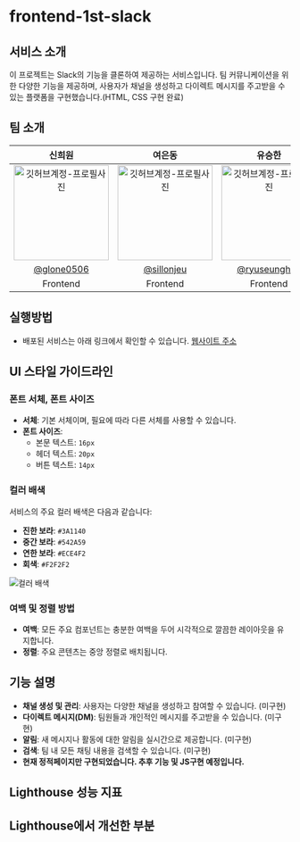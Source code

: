 # frontend-1st-slack

## 서비스 소개
이 프로젝트는 Slack의 기능을 클론하여 제공하는 서비스입니다. 팀 커뮤니케이션을 위한 다양한 기능을 제공하며, 사용자가 채널을 생성하고 다이렉트 메시지를 주고받을 수 있는 플랫폼을 구현했습니다.(HTML, CSS 구현 완료)

## 팀 소개
|      신희원       |          여은동         |       유승한        |                                                                                            
| :------------------------------------------------------------------------------: | :---------------------------------------------------------------------------------------------------------------------------------------------------: | :---------------------------------------------------------------------------------------------------------------------------------------------------------------------------------------------------: |
|   <img src="https://avatars.githubusercontent.com/u/104755384?v=4" width="170" alt="깃허브계정-프로필사진"> |                 <img src="https://avatars.githubusercontent.com/u/59414536?v=4" width="170" alt="깃허브계정-프로필사진">   |                 <img src="https://avatars.githubusercontent.com/u/106146847?v=4" width="170" alt="깃허브계정-프로필사진">  |
|   [@glone0506](https://github.com/glone0506)   |    [@sillonjeu](https://github.com/sillonjeu)  | [@ryuseunghan](https://github.com/ryuseunghan)  |
| Frontend | Frontend | Frontend |

## 실행방법
- 배포된 서비스는 아래 링크에서 확인할 수 있습니다.
[웹사이트 주소](https://woorifisa-service-dev-4th.github.io/frontend-1st-slack/src/main-page.html)

## UI 스타일 가이드라인

### 폰트 서체, 폰트 사이즈
- **서체**: 기본 서체이며, 필요에 따라 다른 서체를 사용할 수 있습니다.
- **폰트 사이즈**: 
  - 본문 텍스트: `16px`
  - 헤더 텍스트: `20px`
  - 버튼 텍스트: `14px`

### 컬러 배색
서비스의 주요 컬러 배색은 다음과 같습니다:
- **진한 보라**: `#3A1140`
- **중간 보라**: `#542A59`
- **연한 보라**: `#ECE4F2`
- **회색**: `#F2F2F2`

![컬러 배색](https://github.com/user-attachments/assets/6776a4bc-e041-4422-abce-6ff101ad8433)

### 여백 및 정렬 방법
- **여백**: 모든 주요 컴포넌트는 충분한 여백을 두어 시각적으로 깔끔한 레이아웃을 유지합니다.
- **정렬**: 주요 콘텐츠는 중앙 정렬로 배치됩니다.

## 기능 설명

- **채널 생성 및 관리**: 사용자는 다양한 채널을 생성하고 참여할 수 있습니다. (미구현)
- **다이렉트 메시지(DM)**: 팀원들과 개인적인 메시지를 주고받을 수 있습니다. (미구현)
- **알림**: 새 메시지나 활동에 대한 알림을 실시간으로 제공합니다. (미구현)
- **검색**: 팀 내 모든 채팅 내용을 검색할 수 있습니다. (미구현)
- **현재 정적페이지만 구현되었습니다. 추후 기능 및 JS구현 예정입니다.**

## Lighthouse 성능 지표
## Lighthouse에서 개선한 부분

